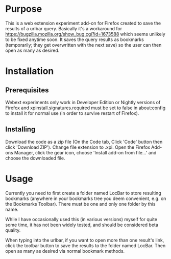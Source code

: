 # Purpose
This is a web extension experiment add-on for Firefox created to save the results of a urlbar query. Basically it's a workaround for https://bugzilla.mozilla.org/show_bug.cgi?id=1673588 which seems unlikely to be fixed anytime soon. It saves the query results as bookmarks (temporarily; they get overwritten with the next save) so the user can then open as many as desired.

# Installation

## Prerequisites
Webext experiments only work in Developer Edition or Nightly versions of Firefox and xpinstall.signatures.required must be set to false in about:config to install it for normal use (in order to survive restart of Firefox).


## Installing
Download the code as a zip file (On the Code tab, Click 'Code' button then click 'Download ZIP'). Change file extension to .xpi. Open the Firefox Add-ons Manager, click the gear icon, choose 'Install add-on from file...' and choose the downloaded file.

# Usage
Currently you need to first create a folder named LocBar to store resulting bookmarks (anywhere in your bookmarks tree you deem convenient, e.g. on the Bookmarks Toolbar). There must be one and only one folder by this name.

While I have occasionally used this (in various versions) myself for quite some time, it has not been widely tested, and should be considered beta quality.

When typing into the urlbar, if you want to open more than one result's link, click the toolbar button to save the results to the folder named LocBar. Then open as many as desired via normal bookmark methods.
